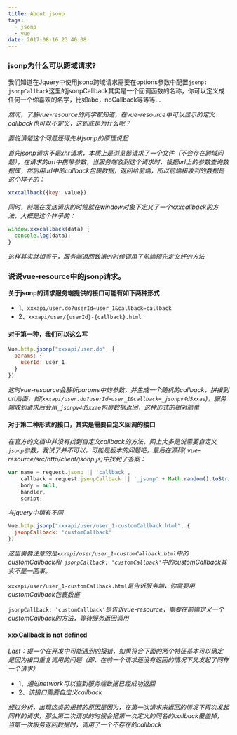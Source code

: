 ```yaml
---
title: About jsonp
tags:
  - jsonp
  - vue
date: 2017-08-16 23:40:08
---
```


### jsonp为什么可以跨域请求?

我们知道在Jquery中使用jsonp跨域请求需要在options参数中配置`jsonp: jsonpCallback`这里的jsonpCallback其实是一个回调函数的名称，你可以定义成任何一个你喜欢的名字，比如abc，noCallback等等等...

<!-- more -->

*然而，了解vue-resource的同学都知道，在vue-resource中可以显示的定义callback也可以不定义，这到底是为什么呢？*

*要说清楚这个问题还得先从jsonp的原理说起*

*首先jsonp请求不是xhr请求，本质上是浏览器请求了一个文件（不会存在跨域问题），在请求的url中携带参数，当服务端收到这个请求时，根据url上的参数查询数据库，然后用url中的callback包裹数据，返回给前端，所以前端接收到的数据是这个样子的：*

```js
xxxcallback({key: value})
```

*同时，前端在发送请求的时候就在window对象下定义了一个xxxcallback的方法，大概是这个样子的：*

```js
window.xxxcallback(data) {
  console.log(data);
}
```

*这样其实就相当于，服务端返回数据的时候调用了前端预先定义好的方法*

### 说说vue-resource中的jsonp请求。

**关于jsonp的请求服务端提供的接口可能有如下两种形式**

+ 1、`xxxapi/user.do?userId=user_1&callback=callback`
+ 2、`xxxapi/user/{userId}-{callback}.html`

#### 对于第一种，我们可以这么写

```js
Vue.http.jsonp("xxxapi/user.do", {
  params: {
    userId: user_1
  }
})
```

*这时vue-resource会解析params中的参数，并生成一个随机的callback，拼接到url后面，如(`xxxapi/user.do?userId=user_1&callback=_jsonpv4d5xxae`)，服务端收到请求后会用`_jsonpv4d5xxae`包裹数据返回，这种形式的相对简单*

#### 对于第二种形式的接口，其实是需要自定义回调的接口

*在官方的文档中并没有找到自定义callback的方法，网上大多是说需要自定义`jsonp`参数，我试了并不可以，可能是版本的问题吧，最后在源码(
vue-resource/src/http/client/jsonp.js)中找到了答案：*

```js
var name = request.jsonp || 'callback',
    callback = request.jsonpCallback || '_jsonp' + Math.random().toString(36).substr(2),
    body = null,
    handler,
    script;
```

*与jquery中稍有不同*

```js
Vue.http.jsonp("xxxapi/user/user_1-customCallback.html", {
  jsonpCallback: 'customCallback'
})
```

*这里需要注意的是`xxxapi/user/user_1-customCallback.html`中的customCallback和` jsonpCallback: 'customCallback'`中的customCallback其实不是一回事。*

`xxxapi/user/user_1-customCallback.html`*是告诉服务端，你需要用customCallback包裹数据*

`jsonpCallback: 'customCallback'`*是告诉vue-resource，需要在前端定义一个customCallback的方法，等待服务返回调用*

#### xxxCallback is not defined

*Last：提一个在开发中可能遇到的报错，如果符合下面的两个特征基本可以确定是因为接口重复调用的问题（即，在前一个请求还没有返回的情况下又发起了同样一个请求）*

+ 1、*通过network可以查到服务端数据已经成功返回*
+ 2、*该接口需要自定义callback*

*经过分析，出现这类的报错的原因是因为，在第一次请求未返回的情况下再次发起同样的请求，那么第二次请求的时候会把第一次定义的同名的callback覆盖掉，当第一次服务返回数据时，调用了一个不存在的callback*
